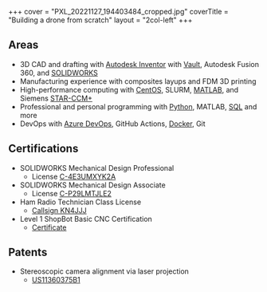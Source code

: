 +++
cover = "PXL_20221127_194403484_cropped.jpg"
coverTitle = "Building a drone from scratch"
layout = "2col-left"
+++

## Areas

- 3D CAD and drafting with [Autodesk Inventor](/tags/autodesk-inventor) with [Vault](/tags/autodesk-vault), Autodesk Fusion 360, and [SOLIDWORKS](/tags/solidworks)
- Manufacturing experience with composites layups and FDM 3D printing
- High-performance computing with [CentOS](/tags/centos), SLURM, [MATLAB](/tags/matlab), and Siemens [STAR-CCM+](/tags/star-ccm+)
- Professional and personal programming with [Python](/tags/python), MATLAB, [SQL](/tags/sql) and more
- DevOps with [Azure DevOps](/tags/azure-devops), GitHub Actions, [Docker](/tags/docker), Git

## Certifications

- SOLIDWORKS Mechanical Design Professional
  - License [C-4E3UMXYK2A](https://links.nathanv.me/cswp)
- SOLIDWORKS Mechanical Design Associate
  - License [C-P29LMTJLE2](https://links.nathanv.me/cswa)
- Ham Radio Technician Class License
  - [Callsign KN4JJJ](https://links.nathanv.me/ham)
- Level 1 ShopBot Basic CNC Certification
  - [Certificate](/skills/NathanVaughnShopbot.pdf)

## Patents

- Stereoscopic camera alignment via laser projection
  - [US11360375B1](https://links.nathanv.me/patent)

